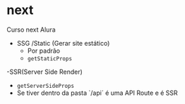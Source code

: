 # next
Curso next Alura
- SSG /Static (Gerar site estático)
  - Por padrão 
  - `getStaticProps`

-SSR(Server Side Render)
  - `getServerSideProps`
  - Se tiver dentro da pasta `/api´ é uma API Route e é SSR

